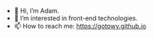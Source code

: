 - 👋 Hi, I’m Adam.
- 👀 I’m interested in front-end technologies.
- 📫 How to reach me: https://gotowy.github.io
<!-- - 🌱 Currently I'm starting to learn -->
<!---
Gotowy/Gotowy is a ✨ special ✨ repository because its `README.md` (this file) appears on your GitHub profile.
You can click the Preview link to take a look at your changes.
...
- 💞️ I’m looking to collaborate on ...
--->
